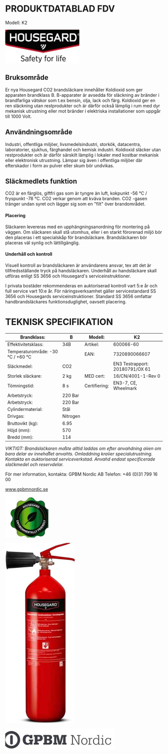 # **PRODUKTDATABLAD FDV**

Modell: K2

![](images/_page_0_Picture_2.jpeg)

## **Bruksområde**

Er nya Housegard CO2 brandsläckare innehåller Koldioxid som ger apparaten brandklass B. B-apparater är avsedda för släckning av bränder i brandfarliga vätskor som t.ex bensin, olja, lack och färg. Koldioxid ger en ren släckning utan restprodukter och är därför också lämplig i rum med dyr mekanisk utrustning eller mot bränder i elektriska installationer som uppgår till 1000 Volt.

## **Användningsområde**

Industri, offentliga miljöer, livsmedelsindustri, storkök, datacentra, laboratorier, sjukhus, färghandel och kemisk industri. Koldioxid släcker utan restprodukter och är därför särskilt lämplig i lokaler med kostbar mekanisk eller elektronisk utrustning. Lämpar sig även i offentliga miljöer där efterskador i form av pulver eller skum bör undvikas.

## **Släckmedlets funktion**

CO2 är en färglös, giftfri gas som är tyngre än luft, kokpunkt -56 °C / fryspunkt -78 °C. CO2 verkar genom att kväva branden. CO2 -gasen tränger undan syret och lägger sig som en "filt" över brandområdet.

#### **Placering**

Släckaren levereras med en upphängningsanordning för montering på väggen. Om släckaren skall stå utomhus, eller i en starkt förorenad miljö bör den placeras i ett specialskåp för brandsläckare. Brandsläckaren bör placeras väl synlig och lättillgänglig.

#### **Underhåll och kontroll**

Visuell kontroll av brandsläckaren är användarens ansvar, tex att det är tillfredsställande tryck på handsläckaren. Underhåll av handsläckare skall utföras enligt SS 3656 och Housegard's serviceinstruktioner.

I privata bostäder rekommenderas en auktoriserad kontroll vart 5:e år och full service vart 10:e år. För näringsverksamhet gäller servicestandard SS 3656 och Housegards serviceinstruktioner. Standard SS 3656 omfattar handbrandsläckares funktionsduglighet, oavsett placering.

# **TEKNISK SPECIFIKATION**

| Brandklass:                       | B        | Modell:       | K2                              |
|-----------------------------------|----------|---------------|---------------------------------|
| Effektivitetsklass:               | 34B      | Artikel:      | 600066-60                       |
| Temperaturområde: -30 °C / +60 °C |          | EAN:          | 7320890066607                   |
| Släckmedel:                       | CO2      |               | EN3 Testrapport: 20180791/OX 61 |
| Storlek släckare:                 | 2 kg     | MED cert:     | 16/CN/4001-1-Rev 0              |
| Tömningstid:                      | 8 s      | Certifiering: | EN3-7, CE, Wheelmark            |
| Arbetstryck:                      | 220 Bar  |               |                                 |
| Arbetstryck:                      | 220 Bar  |               |                                 |
| Cylindermaterial:                 | Stål     |               |                                 |
| Drivgas:                          | Nitrogen |               |                                 |
| Bruttovikt (kg):                  | 6.95     |               |                                 |
| Höjd (mm):                        | 570      |               |                                 |
| Bredd (mm):                       | 114      |               |                                 |

*VIKTIGT: Brandsla*̈*ckaren ma*̊*ste alltid laddas om efter anva*̈*ndning a*̈*ven om bara delar av inneha*̊*llet anva*̈*nts. Omladdning kra*̈*ver specialutrustning. Kontakta en auktoriserad serviceverkstad. Anva*̈*nd endast specificerade sla*̈*ckmedel och reservdelar.*

För mer information, kontakta: GPBM Nordic AB Telefon: +46 (0)31 799 16 00

www.gpbmnordic.se

![](images/_page_0_Picture_19.jpeg)

![](images/_page_0_Picture_20.jpeg)

![](images/_page_0_Picture_21.jpeg)